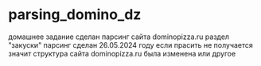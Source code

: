 # parsing_domino_dz
домашнее задание сделан парсинг сайта dominopizza.ru
раздел "закуски"
парсинг сделан 26.05.2024 году 
если прасить не получается значит структура сайта dominopizza.ru была изменена или другое 
